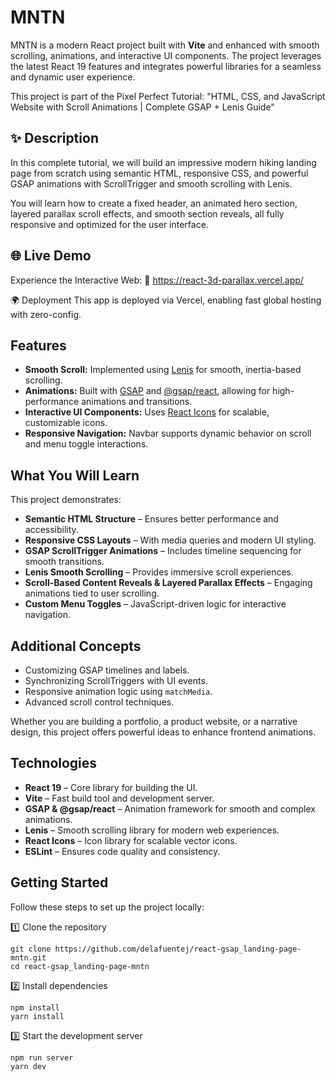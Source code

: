 # MNTN

MNTN is a modern React project built with **Vite** and enhanced with smooth scrolling, animations, and interactive UI components. The project leverages the latest React 19 features and integrates powerful libraries for a seamless and dynamic user experience.

This project is part of the Pixel Perfect Tutorial: "HTML, CSS, and JavaScript Website with Scroll Animations | Complete GSAP + Lenis Guide"

## ✨ Description

In this complete tutorial, we will build an impressive modern hiking landing page from scratch using semantic HTML, responsive CSS, and powerful GSAP animations with ScrollTrigger and smooth scrolling with Lenis.

You will learn how to create a fixed header, an animated hero section, layered parallax scroll effects, and smooth section reveals, all fully responsive and optimized for the user interface.

## 🌐 Live Demo

Experience the Interactive Web:
🔗 https://react-3d-parallax.vercel.app/

🌍 Deployment
This app is deployed via Vercel, enabling fast global hosting with zero-config.

## Features

- **Smooth Scroll:** Implemented using [Lenis](https://github.com/studio-freight/lenis) for smooth, inertia-based scrolling.
- **Animations:** Built with [GSAP](https://greensock.com/gsap/) and [@gsap/react](https://greensock.com/docs/v3/React), allowing for high-performance animations and transitions.
- **Interactive UI Components:** Uses [React Icons](https://react-icons.github.io/react-icons/) for scalable, customizable icons.
- **Responsive Navigation:** Navbar supports dynamic behavior on scroll and menu toggle interactions.

## What You Will Learn

This project demonstrates:

- **Semantic HTML Structure** – Ensures better performance and accessibility.
- **Responsive CSS Layouts** – With media queries and modern UI styling.
- **GSAP ScrollTrigger Animations** – Includes timeline sequencing for smooth transitions.
- **Lenis Smooth Scrolling** – Provides immersive scroll experiences.
- **Scroll-Based Content Reveals & Layered Parallax Effects** – Engaging animations tied to user scrolling.
- **Custom Menu Toggles** – JavaScript-driven logic for interactive navigation.

## Additional Concepts

- Customizing GSAP timelines and labels.
- Synchronizing ScrollTriggers with UI events.
- Responsive animation logic using `matchMedia`.
- Advanced scroll control techniques.

Whether you are building a portfolio, a product website, or a narrative design, this project offers powerful ideas to enhance frontend animations.

## Technologies

- **React 19** – Core library for building the UI.
- **Vite** – Fast build tool and development server.
- **GSAP & @gsap/react** – Animation framework for smooth and complex animations.
- **Lenis** – Smooth scrolling library for modern web experiences.
- **React Icons** – Icon library for scalable vector icons.
- **ESLint** – Ensures code quality and consistency.

## Getting Started

Follow these steps to set up the project locally:

1️⃣ Clone the repository

```
git clone https://github.com/delafuentej/react-gsap_landing-page-mntn.git
cd react-gsap_landing-page-mntn
```

2️⃣ Install dependencies

```
npm install
yarn install
```

3️⃣ Start the development server

```
npm run server
yarn dev
```

